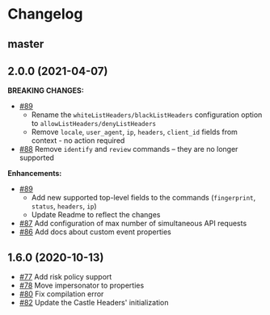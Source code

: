 # Changelog

## master

## 2.0.0 (2021-04-07)

**BREAKING CHANGES:**
- [#89](https://github.com/castle/castle-java/pull/89)
  * Rename the `whiteListHeaders/blackListHeaders` configuration option to `allowListHeaders/denyListHeaders`
  * Remove `locale`, `user_agent`, `ip`, `headers`, `client_id` fields from context - no action required
- [#88](https://github.com/castle/castle-java/pull/88) Remove `identify` and `review` commands – they are no longer supported

**Enhancements:**
- [#89](https://github.com/castle/castle-java/pull/89)
  * Add new supported top-level fields to the commands (`fingerprint`, `status`, `headers`, `ip`)
  * Update Readme to reflect the changes
- [#87](https://github.com/castle/castle-java/pull/87) Add configuration of max number of simultaneous API requests
- [#86](https://github.com/castle/castle-java/pull/86) Add docs about custom event properties

## 1.6.0 (2020-10-13)

- [#77](https://github.com/castle/castle-java/pull/77) Add risk policy support
- [#78](https://github.com/castle/castle-java/pull/78) Move impersonator to properties
- [#80](https://github.com/castle/castle-java/pull/80) Fix compilation error
- [#82](https://github.com/castle/castle-java/pull/82) Update the Castle Headers' initialization
